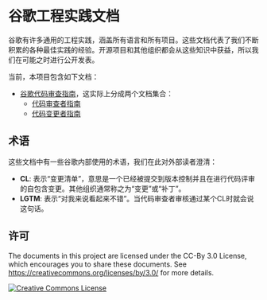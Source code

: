 # 谷歌工程实践文档

谷歌有许多通用的工程实践，涵盖所有语言和所有项目。这些文档代表了我们不断积累的各种最佳实践的经验。开源项目和其他组织都会从这些知识中获益，所以我们在可能之时进行公开发表。

当前，本项目包含如下文档：

*   [谷歌代码审查指南](review/index.md)，这实际上分成两个文档集合：
    *   [代码审查者指南](review/reviewer/index.md)
    *   [代码变更者指南](review/developer/index.md)

## 术语

这些文档中有一些谷歌内部使用的术语，我们在此对外部读者澄清：

*   **CL**: 表示“变更清单”，意思是一个已经被提交到版本控制并且在进行代码评审的自包含变更。其他组织通常称之为“变更”或“补丁”。
*   **LGTM**: 表示“对我来说看起来不错”。当代码审查者审核通过某个CL时就会说这句话。

## 许可

The documents in this project are licensed under the CC-By 3.0 License, which
encourages you to share these documents. See
<https://creativecommons.org/licenses/by/3.0/> for more details.

<a rel="license" href="https://creativecommons.org/licenses/by/3.0/"><img alt="Creative Commons License" style="border-width:0" src="https://i.creativecommons.org/l/by/3.0/88x31.png" /></a>
